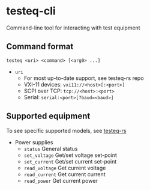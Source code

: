 # testeq-cli

Command-line tool for interacting with test equipment

## Command format

    testeq <uri> <command> [<arg0> ...]

* `uri`
  * For most up-to-date support, see testeq-rs repo
  * VXI-11 devices: `vxi11://<host>[:<port>]`
  * SCPI over TCP: `tcp://<host>:<port>`
  * Serial: `serial:<port>[?baud=<baud>]`

## Supported equipment

To see specific supported models, see [testeq-rs](https://github.com/farlepet/testeq-rs/tree/main)

* Power supplies
  * `status` General status
  * `set_voltage` Get/set voltage set-point
  * `set_current` Get/set current set-point
  * `read_voltage` Get current voltage
  * `read_current` Get current current
  * `read_power` Get current power
